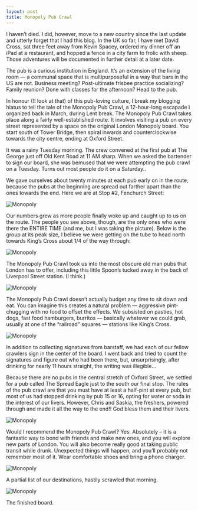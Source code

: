 ```yaml
---
layout: post
title: Monopoly Pub Crawl
---
```


I haven’t died. I did, however, move to a new country since the last update and utterly forget that I had this blog. In the UK so far, I have met David Cross, sat three feet away from Kevin Spacey, ordered my dinner off an iPad at a restaurant, and hopped a fence in a city farm to frolic with sheep. Those adventures will be documented in further detail at a later date.

The pub is a curious institution in England. It’s an extension of the living room — a communal space that is multipurposeful in a way that bars in the US are not. Business meeting? Post-ultimate frisbee practice socializing? Family reunion? Done with classes for the afternoon? Head to the pub.

In honour (!! look at that) of this pub-loving culture, I break my blogging hiatus to tell the tale of the Monopoly Pub Crawl, a 12-hour-long escapade I organized back in March, during Lent break. The Monopoly Pub Crawl takes place along a fairly well-established route. It involves visiting a pub on every street represented by a space on the original London Monopoly board. You start south of Tower Bridge, then spiral inwards and counterclockwise towards the city centre, ending at Oxford Street.

It was a rainy Tuesday morning. The crew convened at the first pub at The George just off Old Kent Road at 11 AM sharp. When we asked the bartender to sign our board, she was bemused that we were attempting the pub crawl on a Tuesday. Turns out most people do it on a Saturday..

We gave ourselves about twenty minutes at each pub early on in the route, because the pubs at the beginning are spread out farther apart than the ones towards the end. Here we are at Stop #2, Fenchurch Street:

![Monopoly](/images/monopoly1.jpg)

Our numbers grew as more people finally woke up and caught up to us on the route. The people you see above, though, are the only ones who were there the ENTIRE TIME (and me, but I was taking the picture). Below is the group at its peak size, I believe we were getting on the tube to head north towards King’s Cross about 1/4 of the way through:

![Monopoly](/images/monopoly2.jpg)

The Monopoly Pub Crawl took us into the most obscure old man pubs that London has to offer, including this little Spoon’s tucked away in the back of Liverpool Street station. (I think.)

![Monopoly](/images/monopoly3.jpg)

The Monopoly Pub Crawl doesn’t actually budget any time to sit down and eat. You can imagine this creates a natural problem — aggressive pint-chugging with no food to offset the effects. We subsisted on pasties, hot dogs, fast food hamburgers, burritos — basically whatever we could grab, usually at one of the “railroad” squares — stations like King’s Cross.

![Monopoly](/images/monopoly4.jpg)

In addition to collecting signatures from barstaff, we had each of our fellow crawlers sign in the center of the board. I went back and tried to count the signatures and figure out who had been there, but, unsurprisingly, after drinking for nearly 11 hours straight, the writing was illegible…

Because there are no pubs in the central stretch of Oxford Street, we settled for a pub called The Spread Eagle just to the south our final stop. The rules of the pub crawl are that you must have at least a half-pint at every pub, but most of us had stopped drinking by pub 15 or 16, opting for water or soda in the interest of our livers. However, Chris and Saskia, the freshers, powered through and made it all the way to the end!! God bless them and their livers.

![Monopoly](/images/monopoly5.jpg)

Would I recommend the Monopoly Pub Crawl? Yes. Absolutely – it is a fantastic way to bond with friends and make new ones, and you will explore new parts of London. You will also become really good at taking public transit while drunk. Unexpected things will happen, and you’ll probably not remember most of it. Wear comfortable shoes and bring a phone charger.

![Monopoly](/images/monopoly6.jpg)

A partial list of our destinations, hastily scrawled that morning.

![Monopoly](/images/monopoly7.jpg)

The finished board.